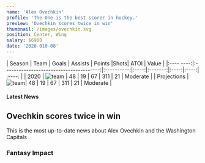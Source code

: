 ```yaml
---
name: 'Alex Ovechkin'
profile: 'The One is the best scorer in hockey.'
preview: 'Ovechkin scores twice in win'
thumbnail: /images/ovechkin.svg
position: Center, Wing
salary: $6900
date: '2020-010-08'
---
```


|  Season    |               Team                     |  Goals |  Assists | Points |Shots| ATOI  | Value  |
|:---- ----:|:---------------------------------------:|:----------:|:----:|:-------:|:----:|:----:| :----: |
|  2020 | ![team](https://i.imgur.com/ZZZzKJC.jpg#team) |    48  |   19  |    67  |   311 |  21 | Moderate |
|  Projections | ![team](https://i.imgur.com/ZZZzKJC.jpg#team)| 48 | 19  |    67  |   311 |  21 | Moderate |

#### Latest News

## Ovechkin scores twice in win

This is the most up-to-date news about Alex Ovechkin and the Washington Capitals

### Fantasy Impact




